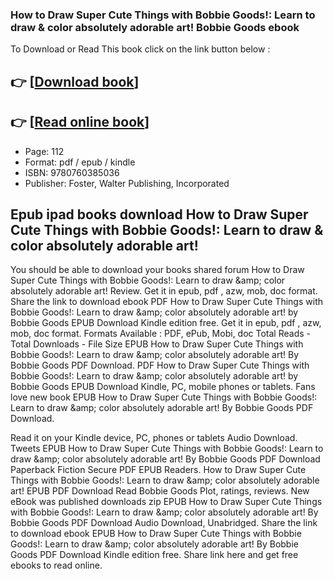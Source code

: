 ### How to Draw Super Cute Things with Bobbie Goods!: Learn to draw & color absolutely adorable art! Bobbie Goods ebook

To Download or Read This book click on the link button below :

## 👉  [**[Download book](http://filesbooks.info/download.php?group=book&from=github.com&id=690039&lnk=1063 "Download book")**]

## 👉  [**[Read online book](http://filesbooks.info/download.php?group=book&from=github.com&id=690039&lnk=1063 "Read online book")**]


* Page: 112
* Format: pdf / epub / kindle
* ISBN: 9780760385036
* Publisher: Foster, Walter Publishing, Incorporated



## Epub ipad books download How to Draw Super Cute Things with Bobbie Goods!: Learn to draw & color absolutely adorable art!


You should be able to download your books shared forum How to Draw Super Cute Things with Bobbie Goods!: Learn to draw &amp;amp; color absolutely adorable art! Review. Get it in epub, pdf , azw, mob, doc format. Share the link to download ebook PDF How to Draw Super Cute Things with Bobbie Goods!: Learn to draw &amp;amp; color absolutely adorable art! by Bobbie Goods EPUB Download Kindle edition free. Get it in epub, pdf , azw, mob, doc format. Formats Available : PDF, ePub, Mobi, doc Total Reads - Total Downloads - File Size EPUB How to Draw Super Cute Things with Bobbie Goods!: Learn to draw &amp;amp; color absolutely adorable art! By Bobbie Goods PDF Download. PDF How to Draw Super Cute Things with Bobbie Goods!: Learn to draw &amp;amp; color absolutely adorable art! by Bobbie Goods EPUB Download Kindle, PC, mobile phones or tablets. Fans love new book EPUB How to Draw Super Cute Things with Bobbie Goods!: Learn to draw &amp;amp; color absolutely adorable art! By Bobbie Goods PDF Download.

Read it on your Kindle device, PC, phones or tablets Audio Download. Tweets EPUB How to Draw Super Cute Things with Bobbie Goods!: Learn to draw &amp;amp; color absolutely adorable art! By Bobbie Goods PDF Download Paperback Fiction Secure PDF EPUB Readers. How to Draw Super Cute Things with Bobbie Goods!: Learn to draw &amp;amp; color absolutely adorable art! EPUB PDF Download Read Bobbie Goods Plot, ratings, reviews. New eBook was published downloads zip EPUB How to Draw Super Cute Things with Bobbie Goods!: Learn to draw &amp;amp; color absolutely adorable art! By Bobbie Goods PDF Download Audio Download, Unabridged. Share the link to download ebook EPUB How to Draw Super Cute Things with Bobbie Goods!: Learn to draw &amp;amp; color absolutely adorable art! By Bobbie Goods PDF Download Kindle edition free. Share link here and get free ebooks to read online.





